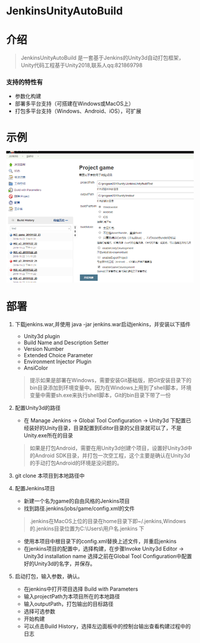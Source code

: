 # JenkinsUnityAutoBuild

# 介绍
> JenkinsUnityAutoBuild 是一套基于Jenkins的Unity3d自动打包框架，Unity代码工程基于Unity2018,联系人qq:821869798
### 支持的特性有
- 参数化构建
- 部署多平台支持（可搭建在Windows或MacOS上）
- 打包多平台支持（Windows、Android、iOS），可扩展

# 示例
![使用示例](Images/jenkinsBuild.png)

# 部署

1. 下载jenkins.war,并使用 java -jar jenkins.war启动jenkins，并安装以下插件
    - Unity3d plugin
    - Build Name and Description Setter
    - Version Number
    - Extended Choice Parameter
    - Environment Injector Plugin
    - AnsiColor

    > 提示如果是部署在Windows，需要安装Git基础版，把Git安装目录下的bin目录添加到环境变量中。因为在Windows上用到了shell脚本，环境变量中需要sh.exe来执行shell脚本，Git的bin目录下带了一份

2. 配置Unity3d的路径
    - 在 Manage Jenkins -> Global Tool Configuration -> Unity3d 下配置已经装好的Unity目录，目录配置到Editor目录的父目录就可以了，不是Unity.exe所在的目录
    
    > 如果是打包Android，需要在用Unity3d创建个项目，设置好Unity3d中的Android SDK目录，并打包一次空工程，这个主要是确认在Unity3d的手动打包Android的环境是没问题的。

3. git clone 本项目到本地路径中

4. 配置Jenkins项目
    - 新建一个名为game的自由风格的Jenkins项目
    - 找到路径.jenkins/jobs/game/config.xml的文件
    > .jenkins在MacOS上位的目录在home目录下即~/.jenkins,Windows的.jenkins目录位置为C:\Users\用户名\.jenkins 下
    - 使用本项目中根目录下的config.xml替换上述文件，并重启jenkins
    - 在jenkins项目的配置中，选择构建，在步骤Invoke Unity3d Editor -> Unity3d installation name 选择之前在Global Tool Configuration中配置好的Unity3d的名字，并保存。

5. 启动打包，输入参数，确认。
    - 在jenkins中打开项目选择 Build with Parameters
    - 输入projectPath为本项目所在的本地路径
    - 输入outputPath，打包输出的目标路径
    - 选择可选参数
    - 开始构建
    - 可以点击Build History，选择左边面板中的控制台输出查看构建过程中的日志
